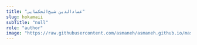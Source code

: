 ```yaml
--- 
title: "عمادالدین شیخ‌الحکمایی" 
slug: hokamaii 
subTitle: "null" 
role: "author" 
image: "https://raw.githubusercontent.com/asmaneh/asmaneh.github.io/master/assets/img/authors/hokamaii.jpg" 
--- 
```


